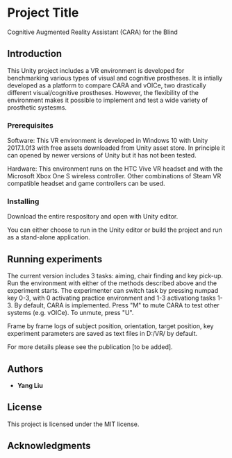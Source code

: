 # Project Title

Cognitive Augmented Reality Assistant (CARA) for the Blind

## Introduction

This Unity project includes a VR environment is developed for benchmarking various types of visual and cognitive prostheses. 
It is intially developed as a platform to compare CARA and vOICe, two drastically different visual/cognitive prostheses.
However, the flexibility of the environment makes it possible to implement and test a wide variety of prosthetic systesms.

### Prerequisites

Software:
This VR environment is developed in Windows 10 with Unity 2017.1.0f3 with free assets downloaded from Unity asset store. 
In principle it can opened by newer versions of Unity but it has not been tested.

Hardware:
This environment runs on the HTC Vive VR headset and with the Microsoft Xbox One S wireless controller.
Other combinations of Steam VR compatible headset and game controllers can be used.

### Installing

Download the entire respository and open with Unity editor. 

You can either choose to run in the Unity editor or build the project and run as a stand-alone application.

## Running experiments

The current version includes 3 tasks: aiming, chair finding and key pick-up. 
Run the environment with either of the methods described above and the experiment starts. 
The experimenter can switch task by pressing numpad key 0-3, with 0 activating practice environment and 1-3 activationg tasks 1-3.
By default, CARA is implemented. Press "M" to mute CARA to test other systems (e.g. vOICe). To unmute, press "U".

Frame by frame logs of subject position, orientation, target position, key experiment parameters are saved as text files in D:/VR/ by default.

For more details please see the publication [to be added].

## Authors

* **Yang Liu**

## License
This project is licensed under the MIT license.
## Acknowledgments
